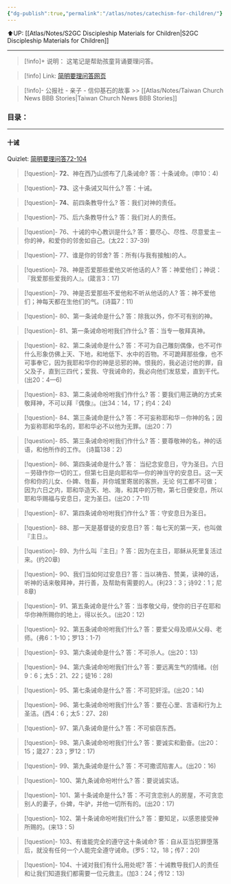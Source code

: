 ```yaml
---
{"dg-publish":true,"permalink":"/atlas/notes/catechism-for-children/"}
---
```


⬆️UP: [[Atlas/Notes/S2GC Discipleship Materials for Children\|S2GC Discipleship Materials for Children]]

---

> [!info]+ 说明：
> 这笔记是帮助孩童背诵要理问答。

> [!info] Link: [简明要理问答网页](https://ling.fhl.net/cgi-bin/rogbgbk.cgi?user=ling&proc=read&bid=8&msgno=12)

> [!info]- 公报社 - 亲子 - 信仰基石的故事 >> [[Atlas/Notes/Taiwan Church News BBB Stories\|Taiwan Church News BBB Stories]]
### 目录：


---
#### 十诫
Quizlet: [简明要理问答72-104](https://quizlet.com/my/815665177/%E7%AE%80%E6%98%8E%E8%A6%81%E7%90%86%E9%97%AE%E7%AD%94%E5%9B%9B-72-104-flash-cards/?i=1vbzw5&x=1jqt)

> [!question]- **72**、神在西乃山颁布了几条诫命?
> 答：十条诫命。(申10：4)

> [!question]- **73**、这十条诫又叫什么?
> 答：十诫。
  
> [!question]- **74**、前四条教导什么?
> 答：我们对神的责任。

> [!question]- 75、后六条教导什么?
> 答：我们对人的责任。

> [!question]- 76、十诫的中心教训是什么?
> 答：要尽心、尽性、尽意爱主－你的神，和爱你的邻舍如自己。(太22：37-39)

> [!question]- 77、谁是你的邻舍?
> 答：所有(与我有接触)的人。

> [!question]- 78、神是否爱那些爱他又听他话的人?
> 答：神爱他们；神说：『我爱那些爱我的人』。(箴言3：17)

> [!question]- 79、神是否爱那些不爱他和不听从他话的人?
> 答：神不爱他们；神每天都在生他们的气。(诗篇7：11)
  
> [!question]- 80、第一条诫命是什么?
> 答：除我以外，你不可有别的神。
   
> [!question]- 81、第一条诫命吩咐我们作什么?
> 答：当专一敬拜真神。

> [!question]- 82、第二条诫命是什么?
> 答：不可为自己雕刻偶像，也不可作什么形象仿佛上天、下地，和地低下、水中的百物。不可跪拜那些像，也不可事奉它，因为我耶和华你的神是忌邪的神。恨我的，我必追讨他的罪，自父及子，直到三四代；爱我、守我诫命的，我必向他们发慈爱，直到干代。(出20：4—6)

> [!question]- 83、第二条诫命吩咐我们作什么?
> 答：要我们用正确的方式来敬拜神，不可以拜『偶像』。(出34：14，17；约4：24)

> [!question]- 84、第三条诫命是什么?
> 答：不可妄称耶和华－你神的名；因为妄称耶和华名的，耶和华必不以他为无罪。(出20：7)

> [!question]- 85、第三条诫命吩咐我们作什么?
> 答：要尊敬神的名，神的话语，和他所作的工作。 (诗篇138：2)

> [!question]- 86、第四条诫命是什么?
> 答： 当纪念安息日，守为圣日。六日－劳碌作你一切的工，但第七日是向耶和华—你的神当守的安息日。这一天你和你的儿女、仆婢、牲畜，并你城里寄居的客旅，无论 何工都不可做；因为六日之内，耶和华造天、地、海，和其中的万物，第七日便安息，所以耶和华赐福与安息日，定为圣日。(出20：7-11)

> [!question]- 87、第四条诫命吩咐我们作什么?
> 答：守安息日为圣日。

> [!question]- 88、那一天是基督徒的安息日?
> 答：每七天的第一天，也叫做『主日』。
  
> [!question]- 89、为什么叫『主日』?
>答：因为在主日，耶稣从死里复活过来。(约20章)

> [!question]- 90、我们当如何过安息日?
> 答：当以祷告、赞美，读神的话，听神的话来敬拜神，并行善，及帮助有需要的人。(利23：3；诗92：1；尼8章)

> [!question]- 91、第五条诫命是什么?
> 答：当孝敬父母，使你的日子在耶和华你神所赐你的地上，得以长久。(出20：12)

> [!question]- 92、第五条诫命吩咐我们什么?
> 答：要爱父母及顺从父母、老师。(弗6：1-10；罗13：1-7)

> [!question]- 93、第六条诫命是什么?
> 答：不可杀人。(出20：13)

> [!question]- 94、第六条诫命吩咐我们什么?
> 答：要远离生气的情绪。(创9：6；太5：21、22；徒16：28)

> [!question]- 95、第七条诫命是什么?
> 答：不可犯奸淫。(出20：14)

> [!question]- 96、第七条诫命吩咐我们什么?
> 答：要在心里、言语和行为上圣洁。(西4：6；太5：27、28)

> [!question]- 97、第八条诫命是什么?
> 答：不可偷窃东西。

> [!question]- 98、第八条诫命吩咐我们什么?
> 答：要诚实和勤奋。(出20：15；箴27：23；罗12：17)

> [!question]- 99、第九条诫命是什么?
> 答：不可撒谎陷害人。(出20：16)

> [!question]- 100、第九条诫命吩咐什么?
> 答：要说诚实话。

> [!question]- 101、第十条诫命是什么?
> 答：不可贪恋别人的房屋，不可贪恋别人的妻子，仆婢，牛驴，并他一切所有的。(出20：17)

 > [!question]- 102、第十条诫命吩咐我们什么?
> 答：要知足，以感恩接受神所赐的。(来13：5)

> [!question]- 103、有谁能完全的遵守这十条诫命?
> 答：自从亚当犯罪堕落后，就没有任何一个人能完全遵守诫命。(罗5：12，18；传7：20)

> [!question]- 104、十诫对我们有什么用处呢?
> 答：十诫教导我们人的责任和让我们知道我们都需要一位元救主。(加3：24；传12：13)